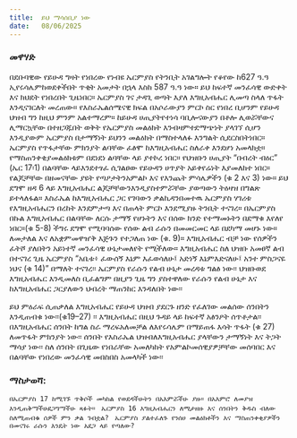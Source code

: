 ```yaml
---
title:  ይህ ማሳሰቢያ ነው
date:   08/06/2025
---
```


### መዋሃድ

በደቡባዊው የይሁዳ ግዛት የነበረው የነብዩ ኤርምያስ የትንቢት አገልግሎት የቆየው ከ627 ዓ.ዓ ኢየሩሳሌምከወደቀችበት ጥቂት አመታት በኋላ እስከ 587 ዓ.ዓ ነው። ይህ ከፍተኛ መንፈሳዊ ውድቀት እና ክህደት የነበረበት ጊዜነበር። ኤርምያስ ገና ታዳጊ ወጣት እያለ እግዚአብሔር ሊመጣ ስላለ ጥፋት እንዲናገርለት መረጠው። የእስራኤልሰሜናዊ ክፍል በአሶራውያን ምርኮ ስር የነበረ ቢሆንም የይሁዳ ህዝብ ግን ከዚህ ምንም አልተማረም። ከይሁዳ ሀጢያትየተነሳ ባቢሎናውያን በቶሎ ሊወሯቸውና ሊማርኳቸው በተዘጋጁበት ወቅት የኤርምያስ መልዕክት እንብዛምተደማጭነት ያላገኘ ሲሆን እንዲያውም ኤርምያስ በታማኝነት ይህንን መልዕክት በማስተላለፉ እንግልት ሲደርስበትነበር።
ኤርምያስ የጥፋታቸው ምክንያት ልባቸው ፈፅሞ ከእግዚአብሔር ስለራቀ እንደሆነ አመላክቷ። የማስጠንቀቂያመልዕክቱም በደነደነ ልባቸው ላይ ያተኮረ ነበር። የህዝቡን ሀጢያት “በብረት ብዕር” (ኤር 17፡1) በልባቸው ላይእንደተፃፈ ሲገልፀው የይሁዳን ሀጥያት አይቀየሬነት እያመለከተ ነበር። የልጆቻቸው በዘመናቸው ያዩት የጣዖታትንአምልኮ እና የእንጨት ምሳሌዎችን (ቁ 2 እና 3) ነው። ይህ ደግሞ ዘዳ 6 ላይ እግዚአብሔር ልጆቻቸውንእንዲያስተምሯቸው ያወጣውን ትዕዛዝ በግልጽ ይተላለፋል። እስራኤል ከእግዚአብሔር ጋር የገባውን ቃልኪዳንበመተዉ ኤርምያስ ሃገሪቱ የእግዚአብሔርን በረከት እንደምታጣ እና በጠላት ምርኮ እንደሚያዙ ትንቢት ተናገረ።
በኤርምያስ በኩል እግዚአብሔር በልባቸው ለርሱ ታማኝ የሆኑትን እና በሰው ክንድ የተማመኑትን በደማቁ እየለየ ነበር።(ቁ 5-8) ችግሩ ደግሞ የሚባባሰው የሰው ልብ ራሱን በመመርመር ላይ በደካማ መሆኑ ነው። ለመታለል እና ለአቋምመዋዠቅ እጅጉን የተጋለጠ ነው (ቁ. 9)። እግዚአብሔር ብቻ ነው የሰዎችን ፈትሾ ያለበትን አይነተኛ መንፈሳዊ ሁኔታመለየት የሚችለው።
እግዚአብሔር ስለ ህዝቡ አመፀኛ ልብ በተናገረ ጊዜ ኤርምያስ “አቤቱ፥ ፈውሰኝ እኔም እፈወሳለሁ፤ አድነኝ እኔምእድናለሁ፤ አንተ ምስጋናዬ ነህና (ቁ 14)” በማለት ተናገረ፡፡ ኤርምያስ የራሱን የልብ ሁኔታ መረዳቱ ግልፅ ነው፡፡ ህዝቡወደ እግዚአብሔር እንዲመለስ ቢፈልግም በዚያን ጊዜ ግን ያስተዋለው የራሱን የልብ ሁኔታ እና ከእግዚአብሔር ጋርያለውን ህብረት ማጠንከር እንዳለበት ነው፡፡
 
ይህ ምዕራፍ ሲጠቃለል እግዚአብሔር የይሁዳ ህዝብ ያደርጉ ዘንድ የፈለገው መልሰው ሰንበትን እንዲጠብቁ ነው፡፡(ቁ19–27) ፡፡ እግዚአብሔር በዚህ ጉዳይ ላይ ከፍተኛ አፅንዖት ሰጥቶታል፡፡ በእግዚአብሔር ሰንበት ከግል ስራ ማረፍአለመቻል ለእየሩሳሌም በማይጠፋ እሳት ጥፋት (ቁ 27) ለመጥፋት ምክንያት ነው፡፡ ሰንበት የእስራኤል ህዝብለእግዚአብሔር ያላቸውን ታማኝነት እና  ትጋት ማሳያ ነው፡፡ ስለ ሰንበት በጊዜው የነበራቸው አመለካከት የአምልኮመሰዊያዎቻቸው መሰባበር እና በልባቸው የነበረው መንፈሳዊ መበስበስ አመላካች ነው፡፡   
 
 
### ማስታወሻ:

 
`በኤርምያስ 17 ከሚገኙ ጥቅሶች መካከል የወደዳችሁትን በአእምሯችሁ ያዙ። በአእምሮ ለመያዝ እንዲጠቅማችሁደጋግማችሁ ጻፉት።
` 
`ኤርምያስ 16 እግዚአብሔርን ለሚታዘዙ እና ሰንበትን ቅዱስ ብለው ስለሚጠብቁ ሰዎች ምን ቃል ገብቷል?
` 
`ኤርምያስ ያልተፈለጉ የንሰሀ መልዕክቶችን እና ማስጠንቀቂያዎችን በመናገሩ ራሱን እንዴት ነው አደጋ ላይ የጣለው?
`